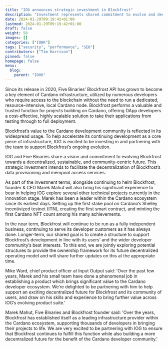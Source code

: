 ```yaml
---
title: "IOG announces strategic investment in Blockfrost"
description: "Investment represents shared commitment to evolve and decentralize a key piece of Cardano infrastructure"
date: 2024-01-29T09:19:42+01:00
lastmod: 2024-01-29T09:19:42+01:00
draft: false
weight: 50
images: []
categories: ["IOHK"]
tags: ["security", "performance", "SEO"]
contributors: ["Tim Harrison"]
pinned: false
homepage: false
menu:
  blog:
    parent: "IOHK"
---
```


Since its release in 2020, Five Binaries’ Blockfrost API has grown to become a key element of Cardano infrastructure, utilized by numerous developers who require access to the blockchain without the need to run a dedicated, resource-intensive, local Cardano node. Blockfrost performs a valuable and trusted function for projects building on Cardano, offering DApp developers a cost-effective, highly scalable solution to take their applications from testing through to full deployment.

Blockfrost’s value to the Cardano development community is reflected in its widespread usage. To help accelerate its continuing development as a core piece of infrastructure, IOG is excited to be investing in and partnering with the team to support Blockfrost’s ongoing evolution.

IOG and Five Binaries share a vision and commitment to evolving Blockfrost towards a decentralized, sustainable, and community-centric future. This strategic investment intends to facilitate the decentralization of Blockfrost’s data provisioning and mempool access services.

As part of the investment terms, alongside continuing to helm Blockfrost, founder & CEO Marek Mahut will also bring his significant experience to bear in helping IOG explore several other technical projects currently in the innovation stage. Marek has been a leader within the Cardano ecosystem since its earliest days. Setting up the first stake pool on Cardano’s Shelley incentivized testnet (ITN), creating the first smart contract, and minting the first Cardano NFT count among his many achievements.

In the near term, Blockfrost will continue to be run as a fully independent business, continuing to serve its developer customers as it has always done. Longer-term, our shared goal is to create a structure to support Blockfrost’s development in line with its users’ and the wider developer community’s best interests. To this end, we are jointly exploring potential structures to provide the ownership framework for its future decentralized operating model and will share further updates on this at the appropriate time.

Mike Ward, chief product officer at Input Output said: 'Over the past few years, Marek and his small team have done a phenomenal job in establishing a product which brings significant value to the Cardano developer ecosystem. We’re delighted to be partnering with him to help support an exciting decentralized future for Blockfrost and its community of users, and draw on his skills and experience to bring further value across IOG’s evolving product suite.'

Marek Mahut, Five Binaries and Blockfrost founder said: 'Over the years, Blockfrost has established itself as a leading infrastructure provider within the Cardano ecosystem, supporting thousands of developers in bringing their projects to life. We are very excited to be partnering with IOG to ensure that Blockfrost continues to fulfill this function while also building a more decentralized future for the benefit of the Cardano developer community.'